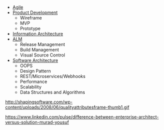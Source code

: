 * [Agile](https://github.com/ramyrams/SoftwareEngineering/tree/master/Agile) 
* [Product Development](https://github.com/ramyrams/SoftwareEngineering/tree/master/ProductDevelopment)
  * Wireframe
  * MVP
  * Prototype
* [Information Architecture](https://github.com/ramyrams/SoftwareEngineering/tree/master/InformationArchitecture)
* [ALM](https://github.com/ramyrams/SoftwareEngineering/tree/master/ApplicationLifecycleManagement)
  * Release Management
  * Build Management
  * Visual Source Control
* [Software Architecture](https://github.com/ramyrams/SoftwareEngineering/tree/master/SoftwareArchitecture)
  * OOPS
  * Design Pattern
  * REST/Microservices/Webhooks
  * Performance
  * Scalability
  * Data Structures and Algorithms 


http://shapingsoftware.com/wp-content/uploads/2008/06/qualityattributesframe-thumb1.gif


https://www.linkedin.com/pulse/difference-between-enterprise-architect-versus-solution-murad-yousuf

